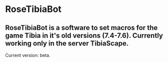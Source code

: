 # RoseTibiaBot

## RoseTibiaBot is a software to set macros for the game Tibia in it's old versions (7.4-7.6). Currently working only in the server TibiaScape.

Current version: beta.
